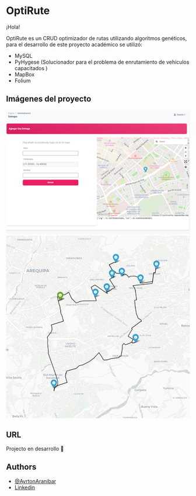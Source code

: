# OptiRute

¡Hola! 

OptiRute es un CRUD optimizador de rutas utilizando algoritmos genéticos, para el desarrollo de este proyecto académico se utilizó:

- MySQL
- PyHygese (Solucionador para el problema de enrutamiento de vehículos capacitados )
- MapBox
- Folium 

## Imágenes del proyecto
![Añadir una entregas](https://github.com/AyrtonAranibar/OptiRute/blob/master/src/project/entregas_v2.PNG)
![Ruta optimizada](https://github.com/AyrtonAranibar/OptiRute/blob/master/src/project/rutas_v2.PNG)

## URL
Projecto en desarrollo :hammer:

## Authors

- [@AyrtonAranibar](https://www.github.com/AyrtonAranibar)
- [Linkedin](https://www.linkedin.com/in/ayrton-aranibar-castillo-479441222/)